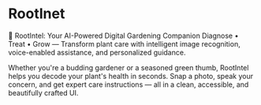 # RootInet
🌿 RootIntel: Your AI-Powered Digital Gardening Companion
Diagnose • Treat • Grow — Transform plant care with intelligent image recognition, voice-enabled assistance, and personalized guidance.

Whether you're a budding gardener or a seasoned green thumb, RootIntel helps you decode your plant's health in seconds. Snap a photo, speak your concern, and get expert care instructions — all in a clean, accessible, and beautifully crafted UI.

